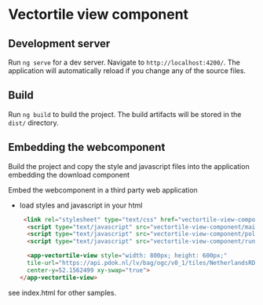 # Vectortile view component

## Development server

Run `ng serve` for a dev server. Navigate to `http://localhost:4200/`. The application will automatically reload if you change any of the source files.

## Build

Run `ng build` to build the project. The build artifacts will be stored in the `dist/` directory.

## Embedding the webcomponent

Build the project and copy the style and javascript files into the application embedding the download component

Embed the webcomponent in a third party web application

- load styles and javascript in your html

  ```html
   <link rel="stylesheet" type="text/css" href="vectortile-view-component/styles.css">
    <script type="text/javascript" src="vectortile-view-component/main.js"></script> 
    <script type="text/javascript" src="vectortile-view-component/polyfills.js"></script> 
    <script type="text/javascript" src="vectortile-view-component/runtime.js"></script> 

    <app-vectortile-view style="width: 800px; height: 600px;"
    tile-url="https://api.pdok.nl/lv/bag/ogc/v0_1/tiles/NetherlandsRDNewQuad" zoom=12 center-x=5.3896944
    center-y=52.1562499 xy-swap="true">
  </app-vectortile-view>

see index.html for other samples.
  
  ```


  ```
